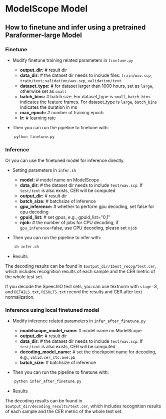 # ModelScope Model

## How to finetune and infer using a pretrained Paraformer-large Model

### Finetune

- Modify finetune training related parameters in `finetune.py`
    - <strong>output_dir:</strong> # result dir
    - <strong>data_dir:</strong> # the dataset dir needs to include files: `train/wav.scp`, `train/text`; `validation/wav.scp`, `validation/text`
    - <strong>dataset_type:</strong> # for dataset larger than 1000 hours, set as `large`, otherwise set as `small`
    - <strong>batch_bins:</strong> # batch size. For dataset_type is `small`, `batch_bins` indicates the feature frames. For dataset_type is `large`, `batch_bins` indicates the duration in ms
    - <strong>max_epoch:</strong> # number of training epoch
    - <strong>lr:</strong> # learning rate

- Then you can run the pipeline to finetune with:
```python
    python finetune.py
```

### Inference

Or you can use the finetuned model for inference directly.

- Setting parameters in `infer.sh`
    - <strong>model:</strong> # model name on ModelScope
    - <strong>data_dir:</strong> # the dataset dir needs to include `test/wav.scp`. If `test/text` is also exists, CER will be computed
    - <strong>output_dir:</strong> # result dir
    - <strong>batch_size:</strong> # batchsize of inference
    - <strong>gpu_inference:</strong> # whether to perform gpu decoding, set false for cpu decoding
    - <strong>gpuid_list:</strong> # set gpus, e.g., gpuid_list="0,1"
    - <strong>njob:</strong> # the number of jobs for CPU decoding, if `gpu_inference`=false, use CPU decoding, please set `njob`

- Then you can run the pipeline to infer with:
```python
    sh infer.sh
```

- Results

The decoding results can be found in `$output_dir/1best_recog/text.cer`, which includes recognition results of each sample and the CER metric of the whole test set.

If you decode the SpeechIO test sets, you can use textnorm with `stage`=3, and `DETAILS.txt`, `RESULTS.txt` record the results and CER after text normalization.

### Inference using local finetuned model

- Modify inference related parameters in `infer_after_finetune.py`
    - <strong>modelscope_model_name: </strong> # model name on ModelScope
    - <strong>output_dir:</strong> # result dir
    - <strong>data_dir:</strong> # the dataset dir needs to include `test/wav.scp`. If `test/text` is also exists, CER will be computed
    - <strong>decoding_model_name:</strong> # set the checkpoint name for decoding, e.g., `valid.cer_ctc.ave.pb`
    - <strong>batch_size:</strong> # batchsize of inference  

- Then you can run the pipeline to finetune with:
```python
    python infer_after_finetune.py
```

- Results

The decoding results can be found in `$output_dir/decoding_results/text.cer`, which includes recognition results of each sample and the CER metric of the whole test set.
